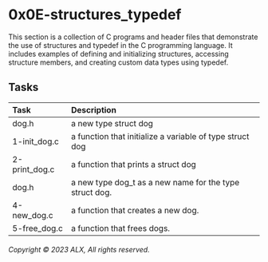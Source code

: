 # 0x0E-structures_typedef
This section is a collection of C programs and header files that demonstrate the use of structures and typedef in the C programming language. It includes examples of defining and initializing structures, accessing structure members, and creating custom data types using typedef.
## Tasks
| Task | Description |
|:--|:--|
| dog.h | a new type struct dog |
| 1-init_dog.c | a function that initialize a variable of type struct dog |
| 2-print_dog.c | a function that prints a struct dog |
| dog.h | a new type dog_t as a new name for the type struct dog. |
| 4-new_dog.c | a function that creates a new dog. |
| 5-free_dog.c | a function that frees dogs. |
###### Copyright © 2023 ALX, All rights reserved.

